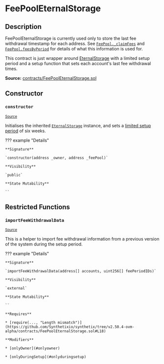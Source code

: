 # FeePoolEternalStorage

## Description

FeePoolEternalStorage is currently used only to store the last fee withdrawal timestamp for each address. See [`FeePool._claimFees`](FeePool.md#_claimFees) and [`FeePool.feesByPeriod`](FeePool.md#feesbyperiod) for details of what this information is used for.

This contract is just wrapper around [EternalStorage](EternalStorage.md) with a limited setup period and a setup function that sets each account's last fee withdrawal times.

**Source:** [contracts/FeePoolEternalStorage.sol](https://github.com/Synthetixio/synthetix/tree/v2.50.4-ovm-alpha/contracts/FeePoolEternalStorage.sol)

## Constructor

### `constructor`

<sub>[Source](https://github.com/Synthetixio/synthetix/tree/v2.50.4-ovm-alpha/contracts/FeePoolEternalStorage.sol#L11)</sub>

Initialises the inherited [`EternalStorage`](EternalStorage.md) instance, and sets a [limited setup period](LimitedSetup.md) of six weeks.

??? example "Details"

    **Signature**

    `constructor(address _owner, address _feePool)`

    **Visibility**

    `public`

    **State Mutability**

    ``

## Restricted Functions

### `importFeeWithdrawalData`

<sub>[Source](https://github.com/Synthetixio/synthetix/tree/v2.50.4-ovm-alpha/contracts/FeePoolEternalStorage.sol#L13)</sub>

This is a helper to import fee withdrawal information from a previous version of the system during the setup period.

??? example "Details"

    **Signature**

    `importFeeWithdrawalData(address[] accounts, uint256[] feePeriodIDs)`

    **Visibility**

    `external`

    **State Mutability**

    ``

    **Requires**

    * [require(..., "Length mismatch")](https://github.com/Synthetixio/synthetix/tree/v2.50.4-ovm-alpha/contracts/FeePoolEternalStorage.sol#L18)

    **Modifiers**

    * [onlyOwner](#onlyowner)

    * [onlyDuringSetup](#onlyduringsetup)
